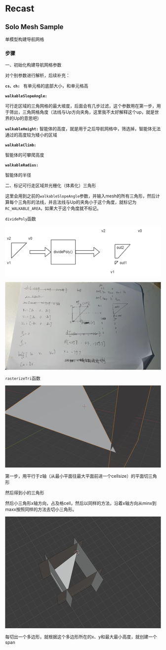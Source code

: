 # Recast

## Solo Mesh Sample
单模型构建导航网格

### 步骤
一、初始化构建导航网格参数

对个别参数进行解析，后续补充：

**`cs、ch: `**
有单元格的底部大小，和单元格高

**`walkableSlopeAngle:`**

可行走区域的三角网格的最大坡度，后面会有几步过滤，这个参数用在第一步，用于筛出，三角网格角度（法线与Up方向夹角，这里我不太好解释这个up，就是世界的Up的意思吧）

**`walkableHeight:`**
智能体的高度，就是用于之后导航网格中，筛选掉，智能体无法通过的高度较为矮小的区域

**`walkableClimb:`**

智能体的可攀爬高度

**`walkableRadius:`**

智能体的半径

二、标记可行走区域并光栅化（体素化）三角形

这里会用到之前的`walkableSlopeAngle`参数，并输入mesh的所有三角形，然后计算每个三角形的法线，并且法线与Up的夹角小于这个角度，就标记为``RC_WALKABLE_AREA``，如果大于这个角度就不标记。

`dividePoly`函数

![divePoly](imgs/dividePoly.png)

![divePolys](imgs/dividePolys.jpg)


`rasterizeTri`函数

![divePolys](imgs/recastTri1.png)

第一步，用平行于z轴（从最小平面往最大平面前进一个cellsize）的平面切三角形

然后得到小的三角形

然后小三角形x轴方向，占及格cell，然后以同样的方法，沿着x轴方向从minx到maxx按照同样的方法去切小三角形。


![divePolys](imgs/recastTri2.png)

每切出一个多边形，就根据这个多边形所在的x、y和最大最小高度，就创建一个span